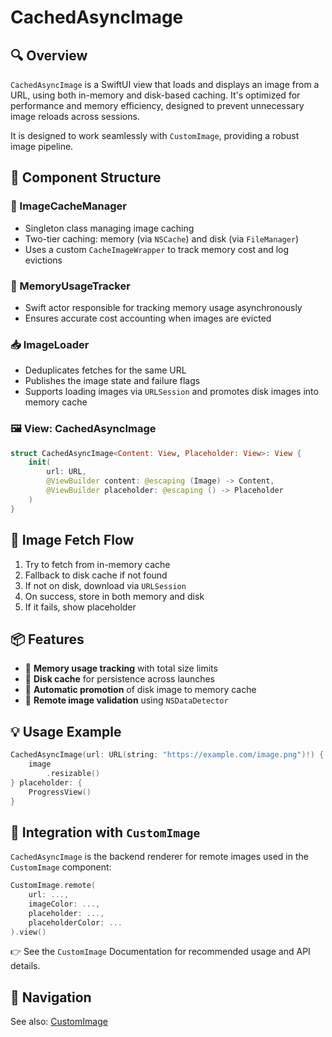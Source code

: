 # CachedAsyncImage

## 🔍 Overview

`CachedAsyncImage` is a SwiftUI view that loads and displays an image from a URL, using both in-memory and disk-based caching. It's optimized for performance and memory efficiency, designed to prevent unnecessary image reloads across sessions.

It is designed to work seamlessly with `CustomImage`, providing a robust image pipeline.

## 🧱 Component Structure

### 🔄 ImageCacheManager
- Singleton class managing image caching
- Two-tier caching: memory (via `NSCache`) and disk (via `FileManager`)
- Uses a custom `CacheImageWrapper` to track memory cost and log evictions

### 🧠 MemoryUsageTracker
- Swift actor responsible for tracking memory usage asynchronously
- Ensures accurate cost accounting when images are evicted

### 📥 ImageLoader
- Deduplicates fetches for the same URL
- Publishes the image state and failure flags
- Supports loading images via `URLSession` and promotes disk images into memory cache

### 🖼️ View: CachedAsyncImage
```swift
struct CachedAsyncImage<Content: View, Placeholder: View>: View {
    init(
        url: URL,
        @ViewBuilder content: @escaping (Image) -> Content,
        @ViewBuilder placeholder: @escaping () -> Placeholder
    )
}
```

## 🔄 Image Fetch Flow

1. Try to fetch from in-memory cache
2. Fallback to disk cache if not found
3. If not on disk, download via `URLSession`
4. On success, store in both memory and disk
5. If it fails, show placeholder

## 📦 Features

- 🧠 **Memory usage tracking** with total size limits
- 💾 **Disk cache** for persistence across launches
- 🔄 **Automatic promotion** of disk image to memory cache
- 🧪 **Remote image validation** using `NSDataDetector`

## 💡 Usage Example

```swift
CachedAsyncImage(url: URL(string: "https://example.com/image.png")!) { image in
    image
        .resizable()
} placeholder: {
    ProgressView()
}
```

## 🌉 Integration with `CustomImage`

`CachedAsyncImage` is the backend renderer for remote images used in the `CustomImage` component:

```swift
CustomImage.remote(
    url: ...,
    imageColor: ...,
    placeholder: ...,
    placeholderColor: ...
).view()
```

👉 See the `CustomImage` Documentation for recommended usage and API details.

## 🧭 Navigation

See also: [CustomImage](https://github.com/petomuro/CustomImage/tree/main)
